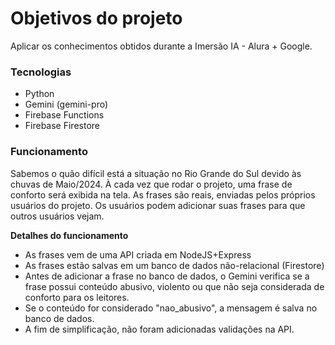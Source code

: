 # Objetivos do projeto

Aplicar os conhecimentos obtidos durante a Imersão IA - Alura + Google.

### Tecnologias

* Python
* Gemini (gemini-pro)
* Firebase Functions
* Firebase Firestore

### Funcionamento

Sabemos o quão difícil está a situação no Rio Grande do Sul devido às chuvas de Maio/2024.
À cada vez que rodar o projeto, uma frase de conforto será exibida na tela.
As frases são reais, enviadas pelos próprios usuários do projeto.
Os usuários podem adicionar suas frases para que outros usuários vejam.

**Detalhes do funcionamento**

* As frases vem de uma API criada em NodeJS+Express
* As frases estão salvas em um banco de dados não-relacional (Firestore)
* Antes de adicionar a frase no banco de dados, o Gemini verifica se a frase possui conteúdo abusivo, violento ou que não seja considerada de conforto para os leitores.
* Se o conteúdo for considerado "nao_abusivo", a mensagem é salva no banco de dados.
* A fim de simplificação, não foram adicionadas validações na API.
